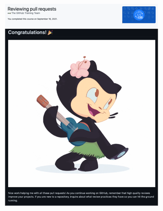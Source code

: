 ![image](Images/%20Reviewing%20pull%20requests.png)
![image](Images/%20Reviewing%20pull%20requests-Final.png)
